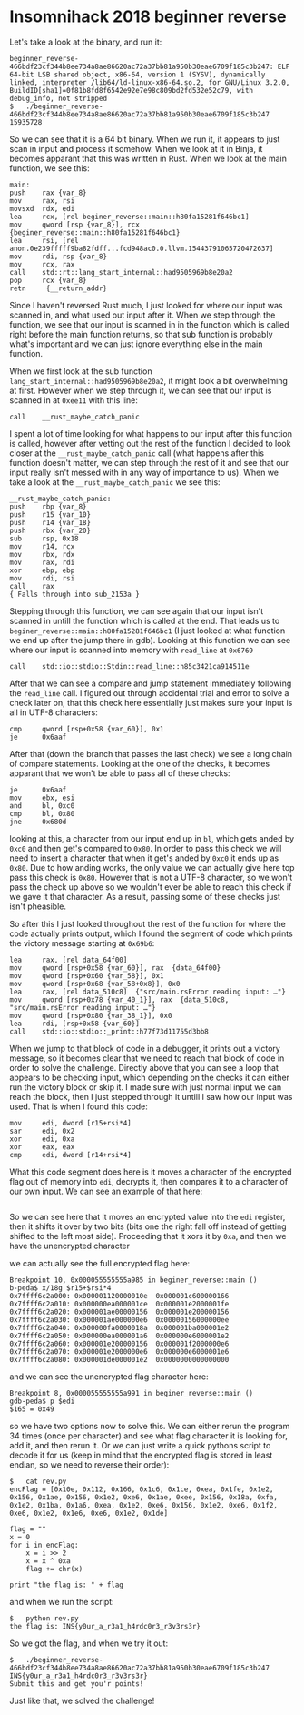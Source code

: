 # Insomnihack 2018 beginner reverse

Let's take a look at the binary, and run it:
```
beginner_reverse-466bdf23cf344b8ee734a8ae86620ac72a37bb81a950b30eae6709f185c3b247: ELF 64-bit LSB shared object, x86-64, version 1 (SYSV), dynamically linked, interpreter /lib64/ld-linux-x86-64.so.2, for GNU/Linux 3.2.0, BuildID[sha1]=0f81b8fd8f6542e92e7e98c809bd2fd532e52c79, with debug_info, not stripped
$	./beginner_reverse-466bdf23cf344b8ee734a8ae86620ac72a37bb81a950b30eae6709f185c3b247 
15935728
```

So we can see that it is a 64 bit binary. When we run it, it appears to just scan in input and process it somehow. When we look at it in Binja, it becomes apparant that this was written in Rust. When we look at the main function, we see this:
```
main:
push    rax {var_8}
mov     rax, rsi
movsxd  rdx, edi
lea     rcx, [rel beginer_reverse::main::h80fa15281f646bc1]
mov     qword [rsp {var_8}], rcx  {beginer_reverse::main::h80fa15281f646bc1}
lea     rsi, [rel anon.0e239fffff9ba82fdff...fcd948ac0.0.llvm.15443791065720472637]
mov     rdi, rsp {var_8}
mov     rcx, rax
call    std::rt::lang_start_internal::had9505969b8e20a2
pop     rcx {var_8}
retn     {__return_addr}
```

Since I haven't reversed Rust much, I just looked for where our input was scanned in, and what used out input after it. When we step through the function, we see that our input is scanned in in the function which is called right before the main function returns, so that sub function is probably what's important and we can just ignore everything else in the main function.

When we first look at the sub function `lang_start_internal::had9505969b8e20a2`, it might look a bit overwhelming at first. However when we step through it, we can see that our input is scanned in at `0xee11` with this line:

```
call    __rust_maybe_catch_panic
```

I spent a lot of time looking for what happens to our input after this function is called, however after vetting out the rest of the function I decided to look closer at the `__rust_maybe_catch_panic` call (what happens after this function doesn't matter, we can step through the rest of it and see that our input really isn't messed with in any way of importance to us). When we take a look at the `__rust_maybe_catch_panic` we see this:

```
__rust_maybe_catch_panic:
push    rbp {var_8}
push    r15 {var_10}
push    r14 {var_18}
push    rbx {var_20}
sub     rsp, 0x18
mov     r14, rcx
mov     rbx, rdx
mov     rax, rdi
xor     ebp, ebp
mov     rdi, rsi
call    rax
{ Falls through into sub_2153a }
```

Stepping through this function, we can see again that our input isn't scanned in untill the function which is called at the end. That leads us to `beginer_reverse::main::h80fa15281f646bc1` (I just looked at what function we end up after the jump there in gdb). Looking at this function we can see where our input is scanned into memory with `read_line` at `0x6769`

```
call    std::io::stdio::Stdin::read_line::h85c3421ca914511e
```

After that we can see a compare and jump statement immediately following the `read_line` call. I figured out through accidental trial and error to solve a check later on, that this check here essentially just makes sure your input is all in UTF-8 characters:

```
cmp     qword [rsp+0x58 {var_60}], 0x1
je      0x6aaf
```

After that (down the branch that passes the last check) we see a long chain of compare statements. Looking at the one of the checks, it becomes apparant that we won't be able to pass all of these checks:

```
je      0x6aaf
mov     ebx, esi
and     bl, 0xc0
cmp     bl, 0x80
jne     0x680d
```

looking at this, a character from our input end up in `bl`, which gets anded by `0xc0` and then get's compared to `0x80`. In order to pass this check we will need to insert a character that when it get's anded by `0xc0` it ends up as `0x80`. Due to how anding works, the only value we can actually give here top pass this check is `0x80`. However that is not a UTF-8 character, so we won't pass the check up above so we wouldn't ever be able to reach this check if we gave it that character. As a result, passing some of these checks just isn't pheasible.

So after this I just looked throughout the rest of the function for where the code actually prints output, which I found the segment of code which prints the victory message starting at `0x69b6`:

```
lea     rax, [rel data_64f00]
mov     qword [rsp+0x58 {var_60}], rax  {data_64f00}
mov     qword [rsp+0x60 {var_58}], 0x1
mov     qword [rsp+0x68 {var_58+0x8}], 0x0
lea     rax, [rel data_510c8]  {"src/main.rsError reading input: …"}
mov     qword [rsp+0x78 {var_40_1}], rax  {data_510c8, "src/main.rsError reading input: …"}
mov     qword [rsp+0x80 {var_38_1}], 0x0
lea     rdi, [rsp+0x58 {var_60}]
call    std::io::stdio::_print::h77f73d11755d3bb8
```

When we jump to that block of code in a debugger, it prints out a victory message, so it becomes clear that we need to reach that block of code in order to solve the challenge. Directly above that you can see a loop that appears to be checking input, which depending on the checks it can either run the victory block or skip it. I made sure with just normal input we can reach the block, then I just stepped through it untill I saw how our input was used. That is when I found this code:

```
mov     edi, dword [r15+rsi*4]
sar     edi, 0x2
xor     edi, 0xa
xor     eax, eax
cmp     edi, dword [r14+rsi*4]
```

What this code segment does here is it moves a character of the encrypted flag out of memory into `edi`, decrypts it, then compares it to a character of our own input. We can see an example of that here:
```

```

So we can see here that it moves an encrypted value into the `edi` register, then it shifts it over by two bits (bits one the right fall off instead of getting shifted to the left most side). Proceeding that it xors it by `0xa`, and then we have the unencrypted character

we can actually see the full encrypted flag here:
```
Breakpoint 10, 0x000055555555a985 in beginer_reverse::main ()
b-peda$ x/18g $r15+$rsi*4
0x7ffff6c2a000:	0x000001120000010e	0x000001c600000166
0x7ffff6c2a010:	0x000000ea000001ce	0x000001e2000001fe
0x7ffff6c2a020:	0x000001ae00000156	0x000001e200000156
0x7ffff6c2a030:	0x000001ae000000e6	0x00000156000000ee
0x7ffff6c2a040:	0x000000fa0000018a	0x000001ba000001e2
0x7ffff6c2a050:	0x000000ea000001a6	0x000000e6000001e2
0x7ffff6c2a060:	0x000001e200000156	0x000001f2000000e6
0x7ffff6c2a070:	0x000001e2000000e6	0x000000e6000001e6
0x7ffff6c2a080:	0x000001de000001e2	0x0000000000000000
```

and we can see the unencrypted flag character here:

```
Breakpoint 8, 0x000055555555a991 in beginer_reverse::main ()
gdb-peda$ p $edi
$165 = 0x49
```

so we have two options now to solve this. We can either rerun the program 34 times (once per character) and see what flag character it is looking for, add it, and then rerun it. Or we can just write a quick pythons script to decode it for us (keep in mind that the encrypted flag is stored in least endian, so we need to reverse their order):

```
$	cat rev.py 
encFlag = [0x10e, 0x112, 0x166, 0x1c6, 0x1ce, 0xea, 0x1fe, 0x1e2, 0x156, 0x1ae, 0x156, 0x1e2, 0xe6, 0x1ae, 0xee, 0x156, 0x18a, 0xfa, 0x1e2, 0x1ba, 0x1a6, 0xea, 0x1e2, 0xe6, 0x156, 0x1e2, 0xe6, 0x1f2, 0xe6, 0x1e2, 0x1e6, 0xe6, 0x1e2, 0x1de]

flag = ""
x = 0
for i in encFlag:
    x = i >> 2
    x = x ^ 0xa
    flag += chr(x)

print "the flag is: " + flag
```

and when we run the script:

```
$	python rev.py 
the flag is: INS{y0ur_a_r3a1_h4rdc0r3_r3v3rs3r}
```

So we got the flag, and when we try it out:

```
$	./beginner_reverse-466bdf23cf344b8ee734a8ae86620ac72a37bb81a950b30eae6709f185c3b247 
INS{y0ur_a_r3a1_h4rdc0r3_r3v3rs3r}
Submit this and get you'r points!
```

Just like that, we solved the challenge!
